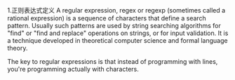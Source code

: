 1.正则表达式定义
A regular expression, regex or regexp (sometimes called a rational expression) is a sequence of characters that define a search pattern. Usually such patterns are used by string searching algorithms for "find" or "find and replace" operations on strings, or for input validation. It is a technique developed in theoretical computer science and formal language theory.

The key to regular expressions is that instead of programming with lines, you're programming actually with characters. 
